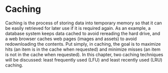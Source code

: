 <h1>Caching</h1>
<p>
Caching is the process of storing data into temporary memory so that it can be easily retrieved for later use if it is required again. As an example, a database system keeps data cached to avoid rereading the hard drive, and a web browser caches web pages (images and assets) to avoid redownloading the contents. Put simply, in caching, the goal is to
maximize hits (an item is in the cache when requested) and minimize misses (an item is not in the cache when requested).
In this chapter, two caching techniques will be discussed: least frequently used (LFU) and least recently used (LRU) caching.
</p>